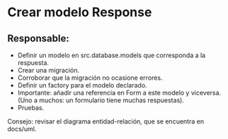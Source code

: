 # Crear modelo Response

## Responsable:

* Definir un modelo en src.database.models que corresponda a la respuesta.
* Crear una migración.
* Corroborar que la migración no ocasione errores.
* Definir un factory para el modelo declarado.
* Importante: añadir una referencia en Form a este modelo y viceversa. (Uno a muchos:
  un formulario tiene muchas respuestas).
* Pruebas.

Consejo: revisar el diagrama entidad-relación, que se encuentra en docs/uml.
